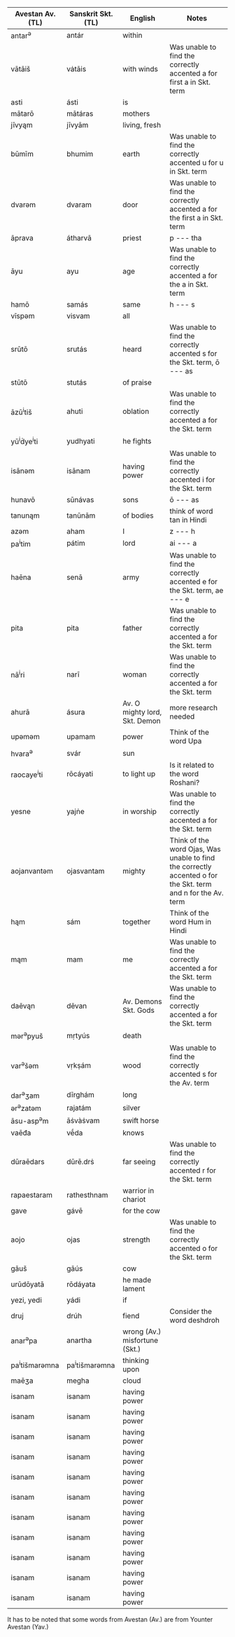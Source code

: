 | Avestan Av. (TL) | Sanskrit Skt. (TL) |    English    |     Notes      |
|--------------|-------------| ----------------- | -----------------|
| antar<sup>ə</sup>   |   antár          |   within      |                |
| vātāiš   |   vȧtāis         |   with winds      |  Was unable to find the correctly accented a for first a in Skt. term    |
| asti   |   ásti          |   is      |                |
| mātarō   |   mātáras          |   mothers      |                |
| jīvyąm   |   jīvyām          |   living, fresh      |                |
| būmīm   |   bhumim          |   earth      | Was unable to find the correctly accented u for u in Skt. term    |
| dvarəm  |   dvaram          |   door      |  Was unable to find the correctly accented a for the first a in Skt. term              |
| āprava   |   átharvā          |   priest      | p --- tha  |
| āyu   |   ayu          |   age      |  Was unable to find the correctly accented a for the a in Skt. term  |
| hamō  |   samás          |   same      |    h --- s         |
| vīspəm   |   visvam         |   all      |                |
| srūtō   |   srutás          |   heard      | Was unable to find the correctly accented s for the Skt. term, ō --- as   |
| stūtō   |   stutás           |   of praise      |                |
| āzū<sup>i</sup>tiš   |   ahuti          |   oblation      | Was unable to find the correctly accented a for the Skt. term  |
| yū<sup>i</sup>ḋye<sup>i</sup>ti  |   yudhyati          |   he fights   |                |
| isānəm  |   isānam          |   having power      | Was unable to find the correctly accented i for the Skt. term  |
| hunavō |   sūnávas          |   sons      |  ō --- as   |
| tanunąm  |   tanūnām          |   of bodies      |  think of word tan in Hindi  |
| azəm  |   aham          |   I      |   z --- h             |
| pa<sup>i</sup>tim  |   pátim          |   lord      |   ai --- a        |
| haēna  |   senā          |   army      | Was unable to find the correctly accented e for the Skt. term, ae --- e        |
| pita  |   pita          |   father     |  Was unable to find the correctly accented a for the Skt. term  |
| nā<sup>i</sup>ri  |   narī          |   woman      | Was unable to find the correctly accented a for the Skt. term  |
| ahurā  |   ásura          |   Av. O mighty lord, Skt. Demon    | more research needed  |
| upəməm  |   upamam          |    power      | Think of the word Upa |
| hvara<sup>ə</sup>  |   svár          |   sun      |                |
| raocaye<sup>i</sup>ti  |   rōcáyati          |   to light up   | Is it related to the word Roshani?  |
| yesne  |   yajṅe   |   in worship      | Was unable to find the correctly accented a for the Skt. term  |
| aojanvantəm  |   ojasvantam          |   mighty      | Think of the word Ojas, Was unable to find the correctly accented o for the Skt. term and n for the Av. term |
| hąm  |   sám     |   together     | Think of the word Hum in Hindi  |
| mąm  |   mam     |   me       | Was unable to find the correctly accented a for the Skt. term  |
| daēvąn  |   dēvan          |   Av. Demons Skt. Gods      |   Was unable to find the correctly accented a for the Skt. term    |
| mər<sup>ə</sup>pyuš  |   mṛtyús          |   death      |                |
| var<sup>ə</sup>šəm  |   vṛkṣám          | wood   |  Was unable to find the correctly accented s for the Av. term  |
| dar<sup>ə</sup>ʒam  |   dīrghám          |   long      |                |
| ər<sup>ə</sup>zatəm  |   rajatám          |   silver      |                |
| āsu-asp<sup>ə</sup>m  |   āṡvàṡvam          |   swift horse      |                |
| vaēđa  |   vḗda          |   knows      |                |
| dūraēdars  | dūrē.drṡ  |   far seeing      | Was unable to find the correctly accented r for the Skt. term |
| rapaestaram  |   rathesthnam          |   warrior in chariot     |                |
| gave  |   gávē          |  for the cow     |                |
| aojo  |   ojas          |   strength      | Was unable to find the correctly accented o for the Skt. term |
| gāuš  |   gāús          |   cow      |                |
| urūdōyatā  |   rōdáyata          |   he made lament      |                |
| yezi, yedi  |   yádi          |   if    |                |
| druj  |   drúh          |   fiend      |  Consider the word deshdroh   |
| anar<sup>ə</sup>pa  |   anartha          |   wrong (Av.) misfortune (Skt.)      |                |
| pa<sup>i</sup>tišmarəmna  |   pa<sup>i</sup>tišmarəmna   |   thinking upon      |                |
| maēʒa  |   megha          |   cloud      |                |
| isanam  |   isanam          |   having power      |                |
| isanam  |   isanam          |   having power      |                |
| isanam  |   isanam          |   having power      |                |
| isanam  |   isanam          |   having power      |                |
| isanam  |   isanam          |   having power      |                |
| isanam  |   isanam          |   having power      |                |
| isanam  |   isanam          |   having power      |                |
| isanam  |   isanam          |   having power      |                |
| isanam  |   isanam          |   having power      |                |
| isanam  |   isanam          |   having power      |                |
| isanam  |   isanam          |   having power      |                |




It has to be noted that some words from Avestan (Av.) are from Younter Avestan (Yav.)
